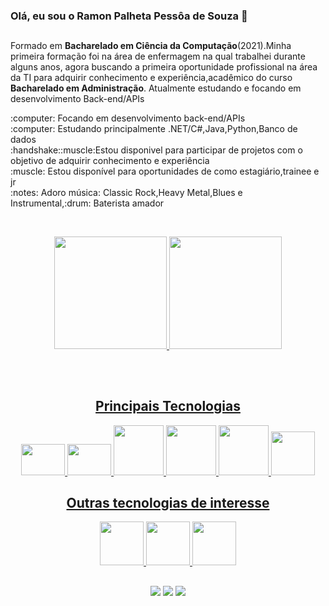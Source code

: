 ### Olá, eu sou o Ramon Palheta Pessôa de Souza 👋
##



<p>Formado em <strong>Bacharelado em Ciência da Computação</strong>(2021).Minha primeira formação foi na área de enfermagem na qual trabalhei durante alguns anos, agora buscando a primeira oportunidade profissional na área da TI para adquirir conhecimento e experiência,acadêmico do curso <strong>Bacharelado em Administração</strong>.
 Atualmente estudando e focando em desenvolvimento Back-end/APIs
 </p>
:computer: Focando  em desenvolvimento back-end/APIs <br>
:computer: Estudando principalmente .NET/C#,Java,Python,Banco de dados <br>
:handshake::muscle:Estou disponivel para  participar de projetos com o objetivo de adquirir conhecimento e experiência<br>
:muscle: Estou disponível para oportunidades de como estagiário,trainee e jr<br>
:notes: Adoro música: Classic Rock,Heavy Metal,Blues e Instrumental,:drum: Baterista amador
 







<br><div align="center">
 
  <a href="https://github.com/RamonPPessoa">
   
  <img height="180em" src="https://github-readme-stats.vercel.app/api?username=RamonPPessoa&show_icons=true&theme=dark&include_all_commits=true&count_private=true"/>
  <img height="180em" src="https://github-readme-stats.vercel.app/api/top-langs/?username=RamonPPessoa&layout=compact&langs_count=7&theme=dark"/>

  
   

    
 

  ##
 
   <div style="display-flex"><br>
    <h2>Principais Tecnologias</h2>
    

    
  <img height ="50" width="70" src = "https://cdn.jsdelivr.net/gh/devicons/devicon/icons/csharp/csharp-original.svg" />
 
<img height ="50" width="70" src = https://user-images.githubusercontent.com/33637915/147134570-12b4e3e2-058d-4f54-a57b-46123aea5b76.png />
<img height ="80" width="80" src="https://cdn.jsdelivr.net/gh/devicons/devicon/icons/microsoftsqlserver/microsoftsqlserver-plain-wordmark.svg" />
     <img  height ="80" width="80" src="https://cdn.jsdelivr.net/gh/devicons/devicon/icons/java/java-original-wordmark.svg" />
   <img height ="80" width="80" src="https://cdn.jsdelivr.net/gh/devicons/devicon/icons/spring/spring-original-wordmark.svg" />
    <img height ="70" width="70" src="https://cdn.jsdelivr.net/gh/devicons/devicon/icons/postgresql/postgresql-original-wordmark.svg" />
   
     
    
  </div>
  
   
   ##
   
   
   <h2>Outras tecnologias de interesse</h2>
   
   <img height ="70" width="70"  src="https://cdn.jsdelivr.net/gh/devicons/devicon/icons/python/python-original-wordmark.svg" />
   <img height ="70" width="70" src="https://cdn.jsdelivr.net/gh/devicons/devicon/icons/flask/flask-original.svg" />
   <img height ="70" width="70" src="https://cdn.jsdelivr.net/gh/devicons/devicon/icons/salesforce/salesforce-original.svg" />
          
   
  


 ##   



  

 <a href="" target="_blank"><img src="https://img.shields.io/badge/Discord-7289DA?style=for-the-badge&logo=discord&logoColor=white" target="_blank"></a> 
  <a href = "mailto:pessoapalheta.ramon@gmail.com"><img src="https://img.shields.io/badge/-Gmail-%23333?style=for-the-badge&logo=gmail&logoColor=white" target="_blank"></a>
  <a href="https://www.linkedin.com/in/ramon-palheta-pessoa-de-souza-715503159/" target="_blank"><img src="https://img.shields.io/badge/-LinkedIn-%230077B5?style=for-the-badge&logo=linkedin&logoColor=white" target="_blank"></a> 
 

 
</div>
